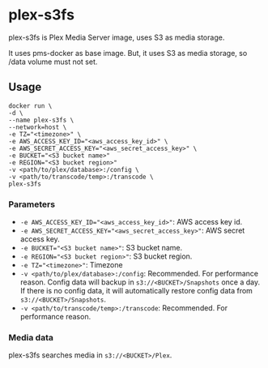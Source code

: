 # plex-s3fs

plex-s3fs is Plex Media Server image, uses S3 as media storage.

It uses pms-docker as base image. But, it uses S3 as media storage, so /data volume must not set.

## Usage
```
docker run \
-d \
--name plex-s3fs \
--network=host \
-e TZ="<timezone>" \
-e AWS_ACCESS_KEY_ID="<aws_access_key_id>" \
-e AWS_SECRET_ACCESS_KEY="<aws_secret_access_key>" \
-e BUCKET="<S3 bucket name>"
-e REGION="<S3 bucket region>"
-v <path/to/plex/database>:/config \
-v <path/to/transcode/temp>:/transcode \
plex-s3fs
```

### Parameters
* `-e AWS_ACCESS_KEY_ID="<aws_access_key_id>"`: AWS access key id.
* `-e AWS_SECRET_ACCESS_KEY="<aws_secret_access_key>"`: AWS secret access key.
* `-e BUCKET="<S3 bucket name>"`: S3 bucket name.
* `-e REGION="<S3 bucket region>"`: S3 bucket region.
* `-e TZ="<timezone>"`: Timezone
* `-v <path/to/plex/database>:/config`: Recommended. For performance reason. Config data will backup in `s3://<BUCKET>/Snapshots` once a day. If there is no config data, it will automatically restore config data from `s3://<BUCKET>/Snapshots`.
* `-v <path/to/transcode/temp>:/transcode`: Recommended. For performance reason.

### Media data
plex-s3fs searches media in `s3://<BUCKET>/Plex`.
